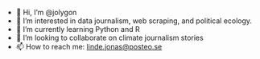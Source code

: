 - 👋 Hi, I’m @jolygon
- 👀 I’m interested in data journalism, web scraping, and political ecology.
- 🌱 I’m currently learning Python and R
- 💞️ I’m looking to collaborate on climate journalism stories
- 📫 How to reach me: linde.jonas@posteo.se
